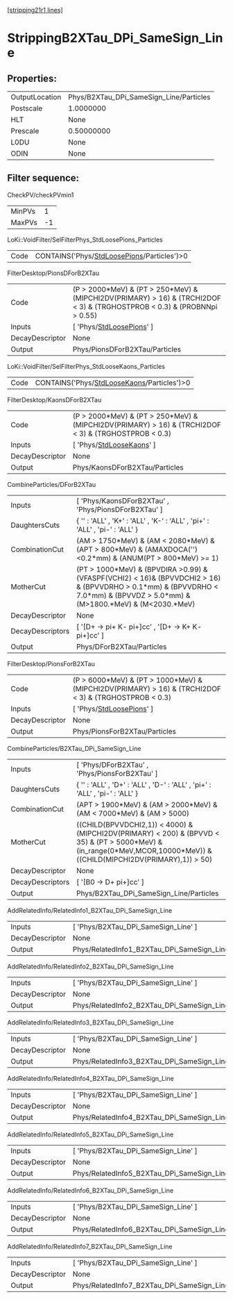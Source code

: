 [[stripping21r1 lines]](./stripping21r1-index)

# StrippingB2XTau_DPi_SameSign_Line

## Properties:

|                |                                         |
|----------------|-----------------------------------------|
| OutputLocation | Phys/B2XTau_DPi_SameSign_Line/Particles |
| Postscale      | 1.0000000                               |
| HLT            | None                                    |
| Prescale       | 0.50000000                              |
| L0DU           | None                                    |
| ODIN           | None                                    |

## Filter sequence:

CheckPV/checkPVmin1

|        |     |
|--------|-----|
| MinPVs | 1   |
| MaxPVs | -1  |

LoKi::VoidFilter/SelFilterPhys_StdLoosePions_Particles

|      |                                                                                              |
|------|----------------------------------------------------------------------------------------------|
| Code | CONTAINS('Phys/[StdLoosePions](./stripping21r1-commonparticles-stdloosepions)/Particles')\>0 |

FilterDesktop/PionsDForB2XTau

|                 |                                                                                                                                 |
|-----------------|---------------------------------------------------------------------------------------------------------------------------------|
| Code            | (P \> 2000\*MeV) & (PT \> 250\*MeV) & (MIPCHI2DV(PRIMARY) \> 16) & (TRCHI2DOF \< 3) & (TRGHOSTPROB \< 0.3) & (PROBNNpi \> 0.55) |
| Inputs          | [ 'Phys/[StdLoosePions](./stripping21r1-commonparticles-stdloosepions)' ]                                                     |
| DecayDescriptor | None                                                                                                                            |
| Output          | Phys/PionsDForB2XTau/Particles                                                                                                  |

LoKi::VoidFilter/SelFilterPhys_StdLooseKaons_Particles

|      |                                                                                              |
|------|----------------------------------------------------------------------------------------------|
| Code | CONTAINS('Phys/[StdLooseKaons](./stripping21r1-commonparticles-stdloosekaons)/Particles')\>0 |

FilterDesktop/KaonsDForB2XTau

|                 |                                                                                                            |
|-----------------|------------------------------------------------------------------------------------------------------------|
| Code            | (P \> 2000\*MeV) & (PT \> 250\*MeV) & (MIPCHI2DV(PRIMARY) \> 16) & (TRCHI2DOF \< 3) & (TRGHOSTPROB \< 0.3) |
| Inputs          | [ 'Phys/[StdLooseKaons](./stripping21r1-commonparticles-stdloosekaons)' ]                                |
| DecayDescriptor | None                                                                                                       |
| Output          | Phys/KaonsDForB2XTau/Particles                                                                             |

CombineParticles/DForB2XTau

|                  |                                                                                                                                                                                           |
|------------------|-------------------------------------------------------------------------------------------------------------------------------------------------------------------------------------------|
| Inputs           | [ 'Phys/KaonsDForB2XTau' , 'Phys/PionsDForB2XTau' ]                                                                                                                                     |
| DaughtersCuts    | { '' : 'ALL' , 'K+' : 'ALL' , 'K-' : 'ALL' , 'pi+' : 'ALL' , 'pi-' : 'ALL' }                                                                                                              |
| CombinationCut   | (AM \> 1750\*MeV) & (AM \< 2080\*MeV) & (APT \> 800\*MeV) & (AMAXDOCA('') \<0.2\*mm) & (ANUM(PT \> 800\*MeV) \>= 1)                                                                       |
| MotherCut        | (PT \> 1000\*MeV) & (BPVDIRA \>0.99) & (VFASPF(VCHI2) \< 16)& (BPVVDCHI2 \> 16) & (BPVVDRHO \> 0.1\*mm) & (BPVVDRHO \< 7.0\*mm) & (BPVVDZ \> 5.0\*mm) & (M\>1800.\*MeV) & (M\<2030.\*MeV) |
| DecayDescriptor  | None                                                                                                                                                                                      |
| DecayDescriptors | [ '[D+ -\> pi+ K- pi+]cc' , '[D+ -\> K+ K- pi+]cc' ]                                                                                                                                |
| Output           | Phys/DForB2XTau/Particles                                                                                                                                                                 |

FilterDesktop/PionsForB2XTau

|                 |                                                                                                             |
|-----------------|-------------------------------------------------------------------------------------------------------------|
| Code            | (P \> 6000\*MeV) & (PT \> 1000\*MeV) & (MIPCHI2DV(PRIMARY) \> 16) & (TRCHI2DOF \< 3) & (TRGHOSTPROB \< 0.3) |
| Inputs          | [ 'Phys/[StdLoosePions](./stripping21r1-commonparticles-stdloosepions)' ]                                 |
| DecayDescriptor | None                                                                                                        |
| Output          | Phys/PionsForB2XTau/Particles                                                                               |

CombineParticles/B2XTau_DPi_SameSign_Line

|                  |                                                                                                                                                                              |
|------------------|------------------------------------------------------------------------------------------------------------------------------------------------------------------------------|
| Inputs           | [ 'Phys/DForB2XTau' , 'Phys/PionsForB2XTau' ]                                                                                                                              |
| DaughtersCuts    | { '' : 'ALL' , 'D+' : 'ALL' , 'D-' : 'ALL' , 'pi+' : 'ALL' , 'pi-' : 'ALL' }                                                                                                 |
| CombinationCut   | (APT \> 1900\*MeV) & (AM \> 2000\*MeV) & (AM \< 7000\*MeV) & (AM \> 5000)                                                                                                    |
| MotherCut        | ((CHILD(BPVVDCHI2,1)) \< 4000) & (MIPCHI2DV(PRIMARY) \< 200) & (BPVVD \< 35) & (PT \> 5000\*MeV) & (in_range(0\*MeV,MCOR,10000\*MeV)) &((CHILD(MIPCHI2DV(PRIMARY),1)) \> 50) |
| DecayDescriptor  | None                                                                                                                                                                         |
| DecayDescriptors | [ '[B0 -\> D+ pi+]cc' ]                                                                                                                                                  |
| Output           | Phys/B2XTau_DPi_SameSign_Line/Particles                                                                                                                                      |

AddRelatedInfo/RelatedInfo1_B2XTau_DPi_SameSign_Line

|                 |                                                      |
|-----------------|------------------------------------------------------|
| Inputs          | [ 'Phys/B2XTau_DPi_SameSign_Line' ]                |
| DecayDescriptor | None                                                 |
| Output          | Phys/RelatedInfo1_B2XTau_DPi_SameSign_Line/Particles |

AddRelatedInfo/RelatedInfo2_B2XTau_DPi_SameSign_Line

|                 |                                                      |
|-----------------|------------------------------------------------------|
| Inputs          | [ 'Phys/B2XTau_DPi_SameSign_Line' ]                |
| DecayDescriptor | None                                                 |
| Output          | Phys/RelatedInfo2_B2XTau_DPi_SameSign_Line/Particles |

AddRelatedInfo/RelatedInfo3_B2XTau_DPi_SameSign_Line

|                 |                                                      |
|-----------------|------------------------------------------------------|
| Inputs          | [ 'Phys/B2XTau_DPi_SameSign_Line' ]                |
| DecayDescriptor | None                                                 |
| Output          | Phys/RelatedInfo3_B2XTau_DPi_SameSign_Line/Particles |

AddRelatedInfo/RelatedInfo4_B2XTau_DPi_SameSign_Line

|                 |                                                      |
|-----------------|------------------------------------------------------|
| Inputs          | [ 'Phys/B2XTau_DPi_SameSign_Line' ]                |
| DecayDescriptor | None                                                 |
| Output          | Phys/RelatedInfo4_B2XTau_DPi_SameSign_Line/Particles |

AddRelatedInfo/RelatedInfo5_B2XTau_DPi_SameSign_Line

|                 |                                                      |
|-----------------|------------------------------------------------------|
| Inputs          | [ 'Phys/B2XTau_DPi_SameSign_Line' ]                |
| DecayDescriptor | None                                                 |
| Output          | Phys/RelatedInfo5_B2XTau_DPi_SameSign_Line/Particles |

AddRelatedInfo/RelatedInfo6_B2XTau_DPi_SameSign_Line

|                 |                                                      |
|-----------------|------------------------------------------------------|
| Inputs          | [ 'Phys/B2XTau_DPi_SameSign_Line' ]                |
| DecayDescriptor | None                                                 |
| Output          | Phys/RelatedInfo6_B2XTau_DPi_SameSign_Line/Particles |

AddRelatedInfo/RelatedInfo7_B2XTau_DPi_SameSign_Line

|                 |                                                      |
|-----------------|------------------------------------------------------|
| Inputs          | [ 'Phys/B2XTau_DPi_SameSign_Line' ]                |
| DecayDescriptor | None                                                 |
| Output          | Phys/RelatedInfo7_B2XTau_DPi_SameSign_Line/Particles |

